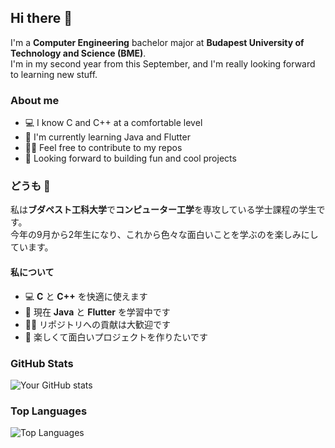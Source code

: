 ## Hi there 👋

I'm a **Computer Engineering** bachelor major at **Budapest University of Technology and Science (BME)**.  
I'm in my second year from this September, and I'm really looking forward to learning new stuff.

### About me
- 💻 I know C and C++ at a comfortable level
- 🌱 I'm currently learning Java and Flutter
- 🫵🏻 Feel free to contribute to my repos
- 🎯 Looking forward to building fun and cool projects

### どうも 👋
私は**ブダペスト工科大学**で**コンピューター工学**を専攻している学士課程の学生です。  
今年の9月から2年生になり、これから色々な面白いことを学ぶのを楽しみにしています。

#### 私について
- 💻 **C** と **C++** を快適に使えます
- 🌱 現在 **Java** と **Flutter** を学習中です
- 🫵🏻 リポジトリへの貢献は大歓迎です
- 🎯 楽しくて面白いプロジェクトを作りたいです

### GitHub Stats
![Your GitHub stats](https://github-readme-stats.vercel.app/api?username=tomin2003&show_icons=true&theme=radical)

### Top Languages
![Top Languages](https://github-readme-stats.vercel.app/api/top-langs/?username=tomin2003&layout=compact&theme=radical)

<!--
**tomin2003/tomin2003** is a ✨ _special_ ✨ repository because its `README.md` (this file) appears on your GitHub profile.

Here are some ideas to get you started:

- 🔭 I’m currently working on ...
- 🌱 I’m currently learning ...
- 👯 I’m looking to collaborate on ...
- 🤔 I’m looking for help with ...
- 💬 Ask me about ...
- 📫 How to reach me: ...
- 😄 Pronouns: ...
- ⚡ Fun fact: ...
-->
